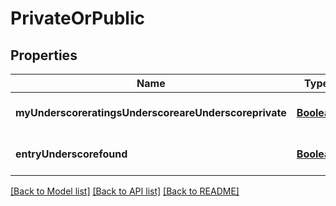 # PrivateOrPublic
## Properties

Name | Type | Description | Notes
------------ | ------------- | ------------- | -------------
**myUnderscoreratingsUnderscoreareUnderscoreprivate** | [**Boolean**](boolean.md) | Are my ratings private? | [default to null]
**entryUnderscorefound** | [**Boolean**](boolean.md) | Privacy entry found? | [default to null]

[[Back to Model list]](../README.md#documentation-for-models) [[Back to API list]](../README.md#documentation-for-api-endpoints) [[Back to README]](../README.md)

